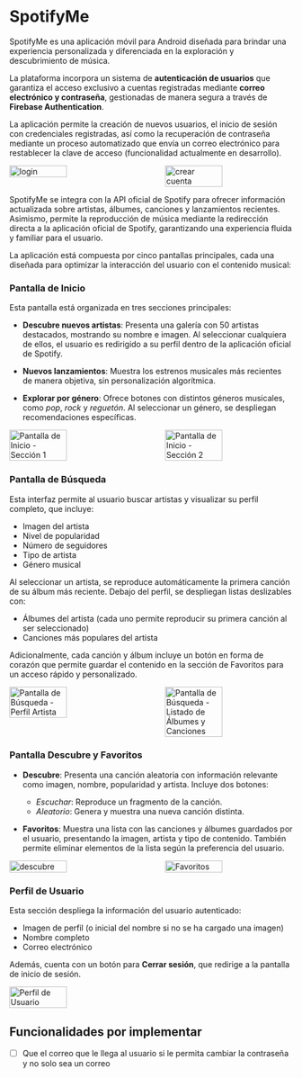# SpotifyMe

SpotifyMe es una aplicación móvil para Android diseñada para brindar una experiencia personalizada y diferenciada en la exploración y descubrimiento de música.

La plataforma incorpora un sistema de **autenticación de usuarios** que garantiza el acceso exclusivo a cuentas registradas mediante **correo electrónico y contraseña**, gestionadas de manera segura a través de **Firebase Authentication**.

La aplicación permite la creación de nuevos usuarios, el inicio de sesión con credenciales registradas, así como la recuperación de contraseña mediante un proceso automatizado que envía un correo electrónico para restablecer la clave de acceso (funcionalidad actualmente en desarrollo).

<div style="display: flex; justify-content: space-between;">
    <img src="https://github.com/Alejandraglezjaime/SpotifyMe/blob/main/assetsReadme/login.jpg?raw=true" alt="login" style="width: 45%;">
    <img src="https://github.com/Alejandraglezjaime/SpotifyMe/blob/main/assetsReadme/crearCuenta.jpg?raw=true" alt="crear cuenta" style="width: 45%;">
</div>

SpotifyMe se integra con la API oficial de Spotify para ofrecer información actualizada sobre artistas, álbumes, canciones y lanzamientos recientes. Asimismo, permite la reproducción de música mediante la redirección directa a la aplicación oficial de Spotify, garantizando una experiencia fluida y familiar para el usuario.

La aplicación está compuesta por cinco pantallas principales, cada una diseñada para optimizar la interacción del usuario con el contenido musical:

### Pantalla de Inicio

Esta pantalla está organizada en tres secciones principales:

* **Descubre nuevos artistas**: Presenta una galería con 50 artistas destacados, mostrando su nombre e imagen. Al seleccionar cualquiera de ellos, el usuario es redirigido a su perfil dentro de la aplicación oficial de Spotify.

* **Nuevos lanzamientos**: Muestra los estrenos musicales más recientes de manera objetiva, sin personalización algorítmica.

* **Explorar por género**: Ofrece botones con distintos géneros musicales, como *pop*, *rock* y *reguetón*. Al seleccionar un género, se despliegan recomendaciones específicas.

<div style="display: flex; justify-content: space-between;">
    <img src="https://github.com/Alejandraglezjaime/SpotifyMe/blob/main/assetsReadme/inicio1.jpg?raw=true" alt="Pantalla de Inicio - Sección 1" style="width: 45%;">
    <img src="https://github.com/Alejandraglezjaime/SpotifyMe/blob/main/assetsReadme/inicio2.jpg?raw=true" alt="Pantalla de Inicio - Sección 2" style="width: 45%;">
</div>

### Pantalla de Búsqueda

Esta interfaz permite al usuario buscar artistas y visualizar su perfil completo, que incluye:

* Imagen del artista
* Nivel de popularidad
* Número de seguidores
* Tipo de artista
* Género musical

Al seleccionar un artista, se reproduce automáticamente la primera canción de su álbum más reciente. Debajo del perfil, se despliegan listas deslizables con:

* Álbumes del artista (cada uno permite reproducir su primera canción al ser seleccionado)
* Canciones más populares del artista

Adicionalmente, cada canción y álbum incluye un botón en forma de corazón que permite guardar el contenido en la sección de Favoritos para un acceso rápido y personalizado.

<div style="display: flex; justify-content: space-between;">
    <img src="https://github.com/Alejandraglezjaime/SpotifyMe/blob/main/assetsReadme/buscador1.jpg?raw=true" alt="Pantalla de Búsqueda - Perfil Artista" style="width: 45%;">
    <img src="https://github.com/Alejandraglezjaime/SpotifyMe/blob/main/assetsReadme/buscador2.jpg?raw=true" alt="Pantalla de Búsqueda - Listado de Álbumes y Canciones" style="width: 45%;">
</div>

### Pantalla Descubre y Favoritos

* **Descubre**: Presenta una canción aleatoria con información relevante como imagen, nombre, popularidad y artista. Incluye dos botones:

  * *Escuchar*: Reproduce un fragmento de la canción.
  * *Aleatorio*: Genera y muestra una nueva canción distinta.

* **Favoritos**: Muestra una lista con las canciones y álbumes guardados por el usuario, presentando la imagen, artista y tipo de contenido. También permite eliminar elementos de la lista según la preferencia del usuario.

<div style="display: flex; justify-content: space-between;">
    <img src="https://github.com/Alejandraglezjaime/SpotifyMe/blob/main/assetsReadme/descubre.jpg?raw=true" alt="descubre" style="width: 45%;">
    <img src="https://github.com/Alejandraglezjaime/SpotifyMe/blob/main/assetsReadme/fav.jpg?raw=true" alt="Favoritos" style="width: 45%;">
</div>

### Perfil de Usuario

Esta sección despliega la información del usuario autenticado:

* Imagen de perfil (o inicial del nombre si no se ha cargado una imagen)
* Nombre completo
* Correo electrónico

Además, cuenta con un botón para **Cerrar sesión**, que redirige a la pantalla de inicio de sesión.

<div style="display: flex; justify-content: space-between;">
    <img src="https://github.com/Alejandraglezjaime/SpotifyMe/blob/main/assetsReadme/perfil.jpg?raw=true" alt="Perfil de Usuario" style="width: 45%;">
</div>

## Funcionalidades por implementar

* [  ] Que el correo que le llega al usuario si le permita cambiar la contraseña y no solo sea un correo  